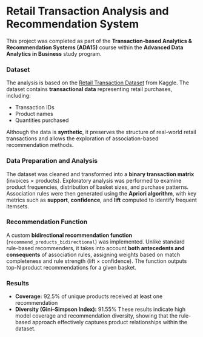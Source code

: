 # Retail Transaction Analysis and Recommendation System

This project was completed as part of the **Transaction-based Analytics & Recommendation Systems (ADA15)** course within the **Advanced Data Analytics in Business** study program.

### Dataset

The analysis is based on the [Retail Transaction Dataset](https://www.kaggle.com/datasets/bkcoban/retail-transaction-dataset) from Kaggle.
The dataset contains **transactional data** representing retail purchases, including:

* Transaction IDs
* Product names
* Quantities purchased

Although the data is **synthetic**, it preserves the structure of real-world retail transactions and allows the exploration of association-based recommendation methods.

### Data Preparation and Analysis

The dataset was cleaned and transformed into a **binary transaction matrix** (invoices × products).
Exploratory analysis was performed to examine product frequencies, distribution of basket sizes, and purchase patterns.
Association rules were then generated using the **Apriori algorithm**, with key metrics such as **support**, **confidence**, and **lift** computed to identify frequent itemsets.

### Recommendation Function

A custom **bidirectional recommendation function** (`recommend_products_bidirectional`) was implemented.
Unlike standard rule-based recommenders, it takes into account **both antecedents and consequents** of association rules, assigning weights based on match completeness and rule strength (lift × confidence).
The function outputs top-N product recommendations for a given basket.

### Results

* **Coverage:** 92.5% of unique products received at least one recommendation
* **Diversity (Gini–Simpson Index):** 91.55%
  These results indicate high model coverage and recommendation diversity, showing that the rule-based approach effectively captures product relationships within the dataset.
